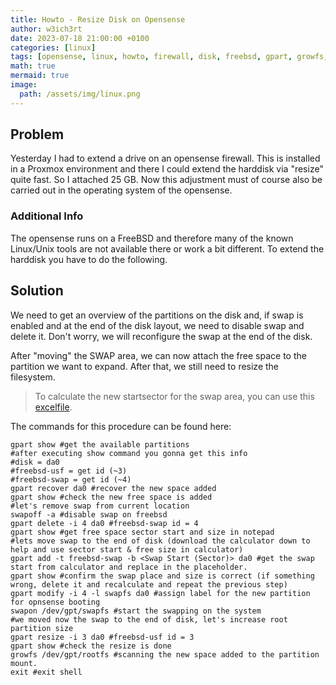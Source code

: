 ```yaml
---
title: Howto - Resize Disk on Opensense
author: w3ich3rt
date: 2023-07-18 21:00:00 +0100
categories: [linux]
tags: [opensense, linux, howto, firewall, disk, freebsd, gpart, growfs, resize]
math: true
mermaid: true
image:
  path: /assets/img/linux.png
---
```


## Problem

Yesterday I had to extend a drive on an opensense firewall. This is installed in a Proxmox environment and there I could extend the harddisk via "resize" quite fast. So I attached 25 GB. Now this adjustment must of course also be carried out in the operating system of the opensense.

### Additional Info

The opensense runs on a FreeBSD and therefore many of the known Linux/Unix tools are not available there or work a bit different. To extend the harddisk you have to do the following.

## Solution

We need to get an overview of the partitions on the disk and, if swap is enabled and at the end of the disk layout, we need to disable swap and delete it. Don't worry, we will reconfigure the swap at the end of the disk.

After "moving" the SWAP area, we can now attach the free space to the partition we want to expand. After that, we still need to resize the filesystem.

> To calculate the new startsector for the swap area, you can use this [excelfile](/assets/downloads/freebsdswapcalc.xlsx).

The commands for this procedure can be found here:

```shell
gpart show #get the available partitions
#after executing show command you gonna get this info
#disk = da0
#freebsd-usf = get id (~3)
#freebsd-swap = get id (~4)
gpart recover da0 #recover the new space added
gpart show #check the new free space is added
#let's remove swap from current location
swapoff -a #disable swap on freebsd
gpart delete -i 4 da0 #freebsd-swap id = 4
gpart show #get free space sector start and size in notepad
#lets move swap to the end of disk (download the calculator down to help and use sector start & free size in calculator)
gpart add -t freebsd-swap -b <Swap Start (Sector)> da0 #get the swap start from calculator and replace in the placeholder.
gpart show #confirm the swap place and size is correct (if something wrong, delete it and recalculate and repeat the previous step)
gpart modify -i 4 -l swapfs da0 #assign label for the new partition for opnsense booting
swapon /dev/gpt/swapfs #start the swapping on the system
#we moved now the swap to the end of disk, let's increase root partition size
gpart resize -i 3 da0 #freebsd-usf id = 3
gpart show #check the resize is done
growfs /dev/gpt/rootfs #scanning the new space added to the partition mount.
exit #exit shell
```
